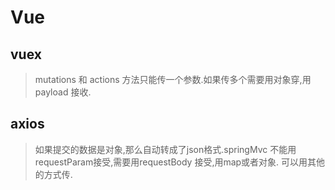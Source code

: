 # Vue

## vuex

> mutations 和 actions 方法只能传一个参数.如果传多个需要用对象穿,用payload 接收.

## axios

> 如果提交的数据是对象,那么自动转成了json格式.springMvc 不能用requestParam接受,需要用requestBody 接受,用map或者对象.
> 可以用其他的方式传.
